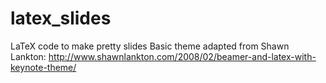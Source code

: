 latex_slides
============
LaTeX code to make pretty slides
Basic theme adapted from Shawn Lankton: http://www.shawnlankton.com/2008/02/beamer-and-latex-with-keynote-theme/
